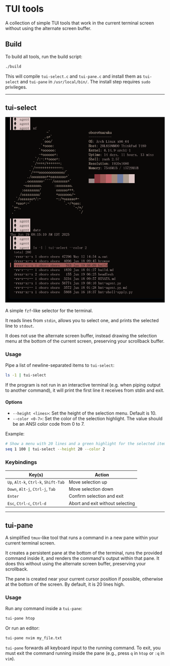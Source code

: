 # TUI tools

A collection of simple TUI tools that work in the current terminal screen without using the alternate screen buffer.

## Build

To build all tools, run the build script:

```sh
./build
```

This will compile `tui-select.c` and `tui-pane.c` and install them as `tui-select` and `tui-pane` in `/usr/local/bin/`. The install step requires `sudo` privileges.

---

## tui-select

![tui-select screenshot](https://raw.githubusercontent.com/veilm/veilm.github.io/refs/heads/master/static/1750335491-tui-select.png)

A simple `fzf`-like selector for the terminal.

It reads lines from `stdin`, allows you to select one, and prints the selected line to `stdout`.

It does not use the alternate screen buffer, instead drawing the selection menu at the bottom of the current screen, preserving your scrollback buffer.

### Usage

Pipe a list of newline-separated items to `tui-select`:

```sh
ls -1 | tui-select
```

If the program is not run in an interactive terminal (e.g. when piping output to another command), it will print the first line it receives from stdin and exit.

#### Options

- `--height <lines>`: Set the height of the selection menu. Default is 10.
- `--color <0-7>`: Set the color of the selection highlight. The value should be an ANSI color code from 0 to 7.

Example:

```sh
# Show a menu with 20 lines and a green highlight for the selected item.
seq 1 100 | tui-select --height 20 --color 2
```

### Keybindings

| Key(s)                                | Action                       |
| ------------------------------------- | ---------------------------- |
| `Up`, `Alt-k`, `Ctrl-k`, `Shift-Tab`  | Move selection up            |
| `Down`, `Alt-j`, `Ctrl-j`, `Tab`      | Move selection down          |
| `Enter`                               | Confirm selection and exit   |
| `Esc`, `Ctrl-c`, `Ctrl-d`             | Abort and exit without selecting |

---

## tui-pane

A simplified `tmux`-like tool that runs a command in a new pane within your current terminal screen.

It creates a persistent pane at the bottom of the terminal, runs the provided command inside it, and renders the command's output within that pane. It does this without using the alternate screen buffer, preserving your scrollback.

The pane is created near your current cursor position if possible, otherwise at the bottom of the screen. By default, it is 20 lines high.

### Usage

Run any command inside a `tui-pane`:

```sh
tui-pane htop
```

Or run an editor:

```sh
tui-pane nvim my_file.txt
```

`tui-pane` forwards all keyboard input to the running command. To exit, you must exit the command running inside the pane (e.g., press `q` in `htop` or `:q` in `vim`).
